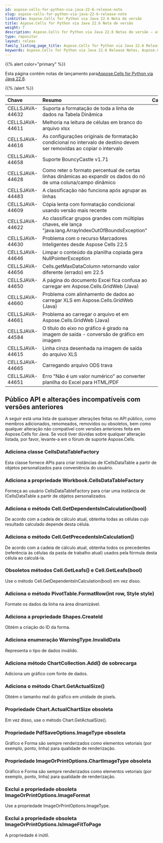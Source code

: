 ```yaml
---
id: aspose-cells-for-python-via-java-22-6-release-note
slug: aspose-cells-for-python-via-java-22-6-release-note
linktitle: Aspose.Cells for Python via Java 22.6 Nota de versão
title: Aspose.Cells for Python via Java 22.6 Nota de versão
weight: 7
description: Aspose.Cells for Python via Java 22.6 Notas de versão – as últimas melhorias, novos recursos e correções
type: repositor
layout: releas
family_listing_page_title: Aspose.Cells for Python via Java 22.6 Release Note
keywords: Aspose.Cells for Python via Java 22.6 Release Notes, Aspose.Cells for Python via Java 22.6 updates and fixe
---
```

{{% alert color="primary" %}}

 Esta página contém notas de lançamento para[Aspose.Cells for Python via Java 22.6](https://releases.aspose.com/cells/python-java/new-releases/aspose.cells-for-python-via-java-22.6/).

{{% /alert %}}

|**Chave**|**Resumo**|**Categoria**|
| :- | :- | :- |
|CELLSJAVA-44632|Suporta a formatação de toda a linha de dados na Tabela Dinâmica|
|CELLSJAVA-44611|Melhoria na leitura de células em branco do arquivo xlsx|
|CELLSJAVA-44616|As configurações originais de formatação condicional no intervalo de destino devem ser removidas ao copiar o intervalo|
|CELLSJAVA-44658|Suporte BouncyCastle v1.71|
|CELLSJAVA-44628|Como reter o formato percentual de certas linhas dinâmicas ao expandir os dados do nó de uma coluna/campo dinâmico|
|CELLSJAVA-44483|A classificação não funciona após agrupar as linhas|
|CELLSJAVA-44609|Cópia lenta com formatação condicional usando versão mais recente|
|CELLSJAVA-44622|Ao classificar grupos grandes com múltiplas chaves, ele lança "java.lang.ArrayIndexOutOfBoundsException"|
|CELLSJAVA-44630|Problema com o recurso Marcadores Inteligentes desde Aspose Cells 22.5|
|CELLSJAVA-44646|Limpar o conteúdo da planilha copiada gera NullPointerException|
|CELLSJAVA-44656|Cells.getMaxDataColumn retornando valor diferente (errado) em 22.5|
|CELLSJAVA-44650|A página do documento Excel fica confusa ao carregar em Aspose.Cells.GridWeb (Java)|
|CELLSJAVA-44660|Problema com alinhamento de dados ao carregar XLS em Aspose.Cells.GridWeb (Java)|
|CELLSJAVA-44661|Problema ao carregar o arquivo et em Aspose.Cells.GridWeb (Java)|
|CELLSJAVA-44584|O título do eixo no gráfico é girado na imagem de saída - conversão de gráfico em imagem|
|CELLSJAVA-44615|Linha cinza desenhada na imagem de saída do arquivo XLS|
|CELLSJAVA-44665|Carregando arquivo ODS trava|
|CELLSJAVA-44651|Erro "Não é um valor numérico" ao converter planilha do Excel para HTML/PDF|

##  **Público API e alterações incompatíveis com versões anteriores**

A seguir está uma lista de quaisquer alterações feitas no API público, como membros adicionados, renomeados, removidos ou obsoletos, bem como qualquer alteração não compatível com versões anteriores feita em Aspose.Cells for Java. Se você tiver dúvidas sobre qualquer alteração listada, por favor, levante-a em o fórum de suporte Aspose.Cells.

###  **Adiciona classe CellsDataTableFactory**

Esta classe fornece APIs para criar instâncias de ICellsDataTable a partir de objetos personalizados para conveniência do usuário.

###  **Adiciona a propriedade Workbook.CellsDataTableFactory**

Forneça ao usuário CellsDataTableFactory para criar uma instância de ICellsDataTable a partir de objetos personalizados.

###  **Adiciona o método Cell.GetDependentsInCalculation(bool)**

De acordo com a cadeia de cálculo atual, obtenha todas as células cujo resultado calculado depende desta célula.

###  **Adiciona o método Cell.GetPrecedentsInCalculation()**

De acordo com a cadeia de cálculo atual, obtenha todos os precedentes (referência às células da pasta de trabalho atual) usados pela fórmula desta célula ao calculá-la.

###  **Obsoletos métodos Cell.GetLeafs() e Cell.GetLeafs(bool)**

Use o método Cell.GetDependentsInCalculation(bool) em vez disso.

###  **Adiciona o método PivotTable.FormatRow(int row, Style style)**

Formate os dados da linha na área dinamizável.

###  **Adiciona a propriedade Shapes.CreateId**

Obtém a criação do ID da forma.

###  **Adiciona enumeração WarningType.InvalidData**

Representa o tipo de dados inválido.

###  **Adiciona método ChartCollection.Add() de sobrecarga**

Adiciona um gráfico com fonte de dados.

###  **Adiciona o método Chart.GetActualSize()**

Obtém o tamanho real do gráfico em unidade de pixels.

###  **Propriedade Chart.ActualChartSize obsoleta**

Em vez disso, use o método Chart.GetActualSize().

###  **Propriedade PdfSaveOptions.ImageType obsoleta**

Gráfico e Forma são sempre renderizados como elementos vetoriais (por exemplo, ponto, linha) para qualidade de renderização.

###  **Propriedade ImageOrPrintOptions.ChartImageType obsoleta**

Gráfico e Forma são sempre renderizados como elementos vetoriais (por exemplo, ponto, linha) para qualidade de renderização.

###  **Exclui a propriedade obsoleta ImageOrPrintOptions.ImageFormat**

Use a propriedade ImageOrPrintOptions.ImageType.

###  **Exclui a propriedade obsoleta ImageOrPrintOptions.IsImageFitToPage**

A propriedade é inútil.